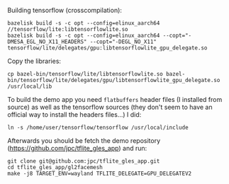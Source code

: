Building tensorflow (crosscompilation):

    bazelisk build -s -c opt --config=elinux_aarch64 //tensorflow/lite:libtensorflowlite.so
    bazelisk build -s -c opt --config=elinux_aarch64 --copt="-DMESA_EGL_NO_X11_HEADERS" --copt="-DEGL_NO_X11" tensorflow/lite/delegates/gpu:libtensorflowlite_gpu_delegate.so

Copy the libraries:

    cp bazel-bin/tensorflow/lite/libtensorflowlite.so bazel-bin/tensorflow/lite/delegates/gpu/libtensorflowlite_gpu_delegate.so /usr/local/lib

To build the demo app you need `flatbuffers` header files (I installed from source) as well as the tensorflow sources (they don't seem
to have an official way to install the headers files...) I did:

    ln -s /home/user/tensorflow/tensorflow /usr/local/include

Afterwards you should be fetch the demo repository (https://github.com/jpc/tflite_gles_app) and run:

    git clone git@github.com:jpc/tflite_gles_app.git
    cd tflite_gles_app/gl2facemesh
    make -j8 TARGET_ENV=wayland TFLITE_DELEGATE=GPU_DELEGATEV2
